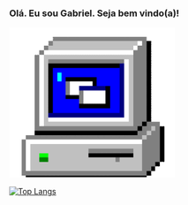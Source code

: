 ### Olá. Eu sou Gabriel. Seja bem vindo(a)!

<img src=https://github.com/TheDudeThatCode/TheDudeThatCode/blob/master/Assets/PC.gif width="300">

[![Top Langs](https://github-readme-stats.vercel.app/api/top-langs/?username=gabriel-cavalcante-de-jesus-oliveira&layout=compact)](https://github.com/anuraghazra/github-readme-stats)
